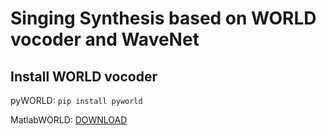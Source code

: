 # Singing Synthesis based on WORLD vocoder and WaveNet

## Install WORLD vocoder
pyWORLD: ```pip install pyworld```

MatlabWORLD: [DOWNLOAD](http://ml.cs.yamanashi.ac.jp/world/english/download.html) 
